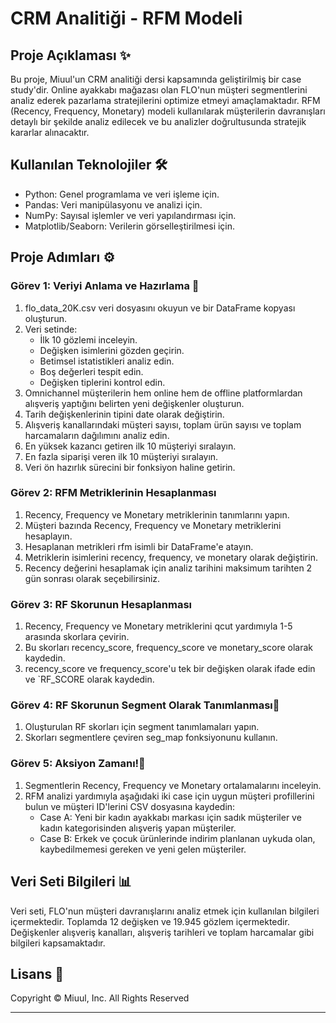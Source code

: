 # CRM Analitiği - RFM Modeli 

## Proje Açıklaması ✨
Bu proje, Miuul'un CRM analitiği dersi kapsamında geliştirilmiş bir case study'dir. Online ayakkabı mağazası olan FLO'nun müşteri segmentlerini analiz ederek pazarlama stratejilerini optimize etmeyi amaçlamaktadır. RFM (Recency, Frequency, Monetary) modeli kullanılarak müşterilerin davranışları detaylı bir şekilde analiz edilecek ve bu analizler doğrultusunda stratejik kararlar alınacaktır.

## Kullanılan Teknolojiler 🛠️
- Python: Genel programlama ve veri işleme için.
- Pandas: Veri manipülasyonu ve analizi için.
- NumPy: Sayısal işlemler ve veri yapılandırması için.
- Matplotlib/Seaborn: Verilerin görselleştirilmesi için.

## Proje Adımları ⚙️

### Görev 1: Veriyi Anlama ve Hazırlama 🤔
1. flo_data_20K.csv veri dosyasını okuyun ve bir DataFrame kopyası oluşturun.
2. Veri setinde:
   - İlk 10 gözlemi inceleyin.
   - Değişken isimlerini gözden geçirin.
   - Betimsel istatistikleri analiz edin.
   - Boş değerleri tespit edin.
   - Değişken tiplerini kontrol edin.
3. Omnichannel müşterilerin hem online hem de offline platformlardan alışveriş yaptığını belirten yeni değişkenler oluşturun.
4. Tarih değişkenlerinin tipini date olarak değiştirin.
5. Alışveriş kanallarındaki müşteri sayısı, toplam ürün sayısı ve toplam harcamaların dağılımını analiz edin.
6. En yüksek kazancı getiren ilk 10 müşteriyi sıralayın.
7. En fazla siparişi veren ilk 10 müşteriyi sıralayın.
8. Veri ön hazırlık sürecini bir fonksiyon haline getirin.

### Görev 2: RFM Metriklerinin Hesaplanması
1. Recency, Frequency ve Monetary metriklerinin tanımlarını yapın.
2. Müşteri bazında Recency, Frequency ve Monetary metriklerini hesaplayın.
3. Hesaplanan metrikleri rfm isimli bir DataFrame'e atayın.
4. Metriklerin isimlerini recency, frequency, ve monetary olarak değiştirin.
5. Recency değerini hesaplamak için analiz tarihini maksimum tarihten 2 gün sonrası olarak seçebilirsiniz.

### Görev 3: RF Skorunun Hesaplanması 
1. Recency, Frequency ve Monetary metriklerini qcut yardımıyla 1-5 arasında skorlara çevirin.
2. Bu skorları recency_score, frequency_score ve monetary_score olarak kaydedin.
3.  recency_score ve frequency_score'u tek bir değişken olarak ifade edin ve `RF_SCORE olarak kaydedin.

### Görev 4: RF Skorunun Segment Olarak Tanımlanması🙂
1. Oluşturulan RF skorları için segment tanımlamaları yapın.
2. Skorları segmentlere çeviren seg_map fonksiyonunu kullanın.

### Görev 5: Aksiyon Zamanı!🚀
1. Segmentlerin Recency, Frequency ve Monetary ortalamalarını inceleyin.
2. RFM analizi yardımıyla aşağıdaki iki case için uygun müşteri profillerini bulun ve müşteri ID'lerini CSV dosyasına kaydedin:
   - Case A: Yeni bir kadın ayakkabı markası için sadık müşteriler ve kadın kategorisinden alışveriş yapan müşteriler.
   - Case B: Erkek ve çocuk ürünlerinde indirim planlanan uykuda olan, kaybedilmemesi gereken ve yeni gelen müşteriler.

## Veri Seti Bilgileri 📊
Veri seti, FLO'nun müşteri davranışlarını analiz etmek için kullanılan bilgileri içermektedir. Toplamda 12 değişken ve 19.945 gözlem içermektedir. Değişkenler alışveriş kanalları, alışveriş tarihleri ve toplam harcamalar gibi bilgileri kapsamaktadır.

## Lisans 📜
Copyright © Miuul, Inc. All Rights Reserved

---
